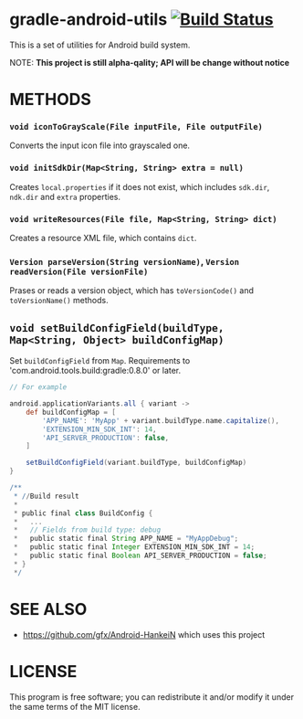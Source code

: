 # gradle-android-utils [![Build Status](https://secure.travis-ci.org/gfx/gradle-android-utils.png)](http://travis-ci.org/gfx/gradle-android-utils)

This is a set of utilities for Android build system.

NOTE: **This project is still alpha-qality; API will be change without notice**

# METHODS

### `void iconToGrayScale(File inputFile, File outputFile)`

Converts the input icon file into grayscaled one.

### `void initSdkDir(Map<String, String> extra = null)`

Creates `local.properties` if it does not exist, which includes
`sdk.dir`, `ndk.dir` and `extra` properties.

### `void writeResources(File file, Map<String, String> dict)`

Creates a resource XML file, which contains `dict`.

### `Version parseVersion(String versionName)`, `Version readVersion(File versionFile)`

Prases or reads a version object, which has `toVersionCode()` and `toVersionName()` methods.

## `void setBuildConfigField(buildType, Map<String, Object> buildConfigMap)`

Set `buildConfigField` from `Map`. Requirements to 'com.android.tools.build:gradle:0.8.0' or later.

``` groovy
// For example

android.applicationVariants.all { variant ->
    def buildConfigMap = [
        'APP_NAME': 'MyApp' + variant.buildType.name.capitalize(),
        'EXTENSION_MIN_SDK_INT': 14,
        'API_SERVER_PRODUCTION': false,
    ]

    setBuildConfigField(variant.buildType, buildConfigMap)
}

/**
 * //Build result
 *
 * public final class BuildConfig {
 *   ...
 *   // Fields from build type: debug
 *   public static final String APP_NAME = "MyAppDebug";
 *   public static final Integer EXTENSION_MIN_SDK_INT = 14;
 *   public static final Boolean API_SERVER_PRODUCTION = false;
 * }
 */
```

# SEE ALSO

* https://github.com/gfx/Android-HankeiN which uses this project

# LICENSE

This program is free software; you can redistribute it and/or modify it under the same terms of the MIT license.

